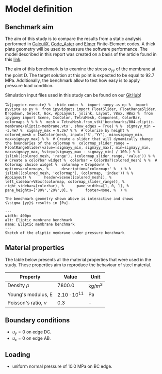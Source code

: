 # Model definition
## Benchmark aim

The aim of this study is to compare the results from a static analysis performed in [CalculiX](http://www.calculix.de/), [Code_Aster](https://code-aster.org/) and [Elmer](http://www.elmerfem.org/blog/) Finite-Element codes. A thick plate geometry will be used to measure the software performance. The model described in this report was created on a basis of the article found in this [link](http://wufengyun.com:888/v6.14/books/bmk/ch04s02anf01.html).

The aim of this benchmark is to examine the stress $\sigma_{yy}$ of the membrane at the point D. The target solution at this point is expected to be equal to 92.7 MPa. Additionally, the benchmark allow to test how easy is to apply pressure load condition.

Simulation input files used in this study can be found on our [GitHub](https://github.com/spolanski/CoFEA/tree/master/benchmarks/04-eliptic-membrane)!

%```{jupyter-execute}
%  :hide-code:
%  import numpy as np
%  import pyvista as pv
%  from ipywidgets import FloatSlider, FloatRangeSlider, Dropdown, Select, Box, AppLayout, jslink, Layout, VBox, HBox
%  from ipygany import Scene, IsoColor, TetraMesh, Component, ColorBar, colormaps
%
%
%
%  mesh = TetraMesh.from_vtk('benchmarks/004-eliptic-membrane/eliptic-membrane.vtu', show_edges = True)
%
%  sigmayy_min = -3.4e7
%  sigmayy_max = 9.3e7
%
%  # Colorize by height
%  colored_mesh = IsoColor(mesh, input=('S','YY'), min=sigmayy_min, max=sigmayy_max)
%
%  # Create a slider that will dynamically change the boundaries of the colormap
%  colormap_slider_range = FloatRangeSlider(value=[sigmayy_min, sigmayy_max], min=sigmayy_min, max=sigmayy_max, %step=(sigmayy_max - sigmayy_min) / 100.)
%
%  jslink((colored_mesh, 'range'), (colormap_slider_range, 'value'))
%
%  # Create a colorbar widget
%  colorbar = ColorBar(colored_mesh)
%
%  # Colormap choice widget
%  colormap = Dropdown(
%      options=colormaps,
%      description='colormap:'
%  )
%
%  jslink((colored_mesh, 'colormap'), (colormap, 'index'))
%
%  AppLayout(
%      header=Scene([colored_mesh]),
%      left_sidebar=VBox((colormap, colormap_slider_range)),
%      right_sidebar=(colorbar),
%      pane_widths=[1, 0, 1],
%      pane_heights=['80%','20%',0],
%      footer=None,
%  )
%```

```{Tip}
The benchmark geometry shown above is interactive and shows $\sigma_{yy}$ results in [Pa].
```

```{figure} .   /sketch.png
---
width: 400px
alt: Eliptic membrane benchmark
name: Eliptic membrane benchmark
---
Sketch of the eliptic membrane under pressure benchmark
```

## Material properties

The table below presents all the material properties that were used in the study. These properties aim to reproduce the behaviour of steel material.

| Property               | Value                | Unit       |
|------------------------|----------------------|------------|
| Density $\rho$         | $7800.0$             | kg/$m^{3}$ |
| Young's modulus, E     | $2.10 \cdot 10^{11}$ | Pa         |
| Poisson's ratio, $\nu$ | 0.3                  | -          |

## Boundary conditions

- $u_y=0$ on edge DC.
- $u_x=0$ on edge AB.

## Loading
- uniform normal pressure of 10.0 MPa on BC edge.
